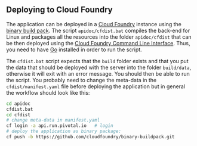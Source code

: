 ## Deploying to Cloud Foundry
The application can be deployed in a [Cloud Foundry](https://cloudfoundry.org/)
instance using the [binary build pack](https://docs.cloudfoundry.org/buildpacks/binary/index.html).
The script `apidoc/cfdist.bat` compiles the back-end for Linux and packages all the
resources into the folder `apidoc/cfdist` that can be then deployed using the
[Cloud Foundry Command Line Interface](https://docs.cloudfoundry.org/cf-cli/).
Thus, you need to have [Go](https://golang.org/) installed in order to run the
script.

The `cfdist.bat` script expects that the `build` folder exists and that
you put the data that should be deployed with the server into the folder
`build/data`, otherwise it will exit with an error message. You should
then be able to run the script. You probably need to change the meta-data in the
`cfdist/manifest.yaml` file before deploying the application but in general the
workflow should look like this:

```bash
cd apidoc
cfdist.bat
cd cfdist
# change meta-data in manifest.yaml
cf login -a api.run.pivotal.io   # login
# deploy the application as binary package:
cf push -b https://github.com/cloudfoundry/binary-buildpack.git
```
